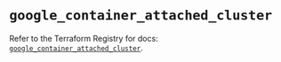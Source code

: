 # `google_container_attached_cluster`

Refer to the Terraform Registry for docs: [`google_container_attached_cluster`](https://registry.terraform.io/providers/hashicorp/google/5.17.0/docs/resources/container_attached_cluster).

